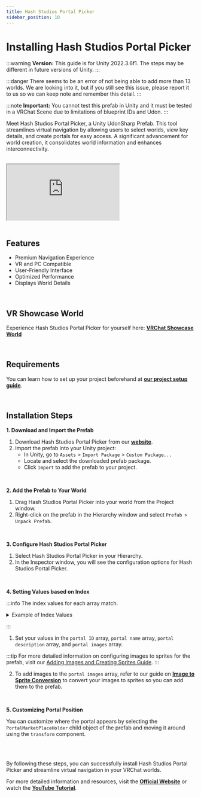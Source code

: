```yaml
---
title: Hash Studios Portal Picker
sidebar_position: 10
---
```


# Installing Hash Studios Portal Picker

:::warning
**Version:** This guide is for Unity 2022.3.6f1. The steps may be different in future versions of Unity.
:::

:::danger
There seems to be an error of not being able to add more than 13 worlds. We are looking into it, but if you still see this issue, please report it to us so we can keep note and remember this detail.
:::

:::note
**Important:** You cannot test this prefab in Unity and it must be tested in a VRChat Scene due to limitations of blueprint IDs and Udon.
:::

Meet Hash Studios Portal Picker, a Unity UdonSharp Prefab. This tool streamlines virtual navigation by allowing users to select worlds, view key details, and create portals for easy access. A significant advancement for world creation, it consolidates world information and enhances interconnectivity.

<br/>

<div class="responsive-video">
  <iframe src="https://www.youtube.com/embed/D3I-WGlKpmE" allow="accelerometer; autoplay; encrypted-media; gyroscope; picture-in-picture" allowfullscreen></iframe>
</div>

<br/>

## Features

- Premium Navigation Experience
- VR and PC Compatible
- User-Friendly Interface
- Optimized Performance
- Displays World Details

<br/>

## VR Showcase World

Experience Hash Studios Portal Picker for yourself here: **[VRChat Showcase World](https://vrchat.com/home/world/wrld_f2627123-d7ca-41d0-b9e5-fe79e98c7300)**

<br/>

## Requirements

You can learn how to set up your project beforehand at **[our project setup guide](/DevelopmentDocumentation/docs/general-concepts/settingupudon)**.

<br/>

## Installation Steps

**1. Download and Import the Prefab**

1. Download Hash Studios Portal Picker from our **[website](https://hashstudiosllc.com/hashstudiosportalpicker)**.
2. Import the prefab into your Unity project:
   - In Unity, go to `Assets` > `Import Package` > `Custom Package...`
   - Locate and select the downloaded prefab package.
   - Click `Import` to add the prefab to your project.

<br/>

**2. Add the Prefab to Your World**

1. Drag Hash Studios Portal Picker into your world from the Project window.
2. Right-click on the prefab in the Hierarchy window and select `Prefab > Unpack Prefab`.

<br/>

**3. Configure Hash Studios Portal Picker**

1. Select Hash Studios Portal Picker in your Hierarchy.
2. In the Inspector window, you will see the configuration options for Hash Studios Portal Picker.

<br/>

**4. Setting Values based on Index**

:::info
The index values for each array match.

<details>
<summary>Example of Index Values</summary>

For example, the first portal is tied to index 0 of the `portal ID`, `portal name`, `portal description`, and `portal images`. This means that all details for the first portal should be in index 0 of each corresponding array.

**Example:**

If you have a portal with:
- `Portal ID`: "f2f3g3Bd231dlfase"
- `Portal Name`: "Fantasy World"
- `Portal Description`: "Explore the magical fantasy world."
- `Portal Image`: (Sprite of the Fantasy World)

All these details should be placed at index 0 in their respective arrays.

</details>

:::

1. Set your values in the `portal ID` array, `portal name` array, `portal description` array, and `portal images` array.

:::tip
For more detailed information on configuring images to sprites for the prefab, visit our [Adding Images and Creating Sprites Guide](/DevelopmentDocumentation/docs/general-concepts/unityspriteconversion/).
:::

2. To add images to the `portal images` array, refer to our guide on **[Image to Sprite Conversion](/DevelopmentDocumentation/docs/general-concepts/settingupudon)** to convert your images to sprites so you can add them to the prefab.

<br/>

**5. Customizing Portal Position**

You can customize where the portal appears by selecting the `PortalMarketPlaceHolder` child object of the prefab and moving it around using the `transform` component.

<br/><br/>

By following these steps, you can successfully install Hash Studios Portal Picker and streamline virtual navigation in your VRChat worlds.

For more detailed information and resources, visit the **[Official Website](https://hashstudiosllc.com/hashstudiosportalpicker)** or watch the **[YouTube Tutorial](https://youtu.be/D3I-WGlKpmE)**.
